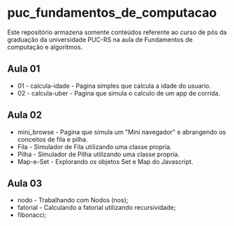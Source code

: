 # puc_fundamentos_de_computacao
Este repositório armazena somente conteúdos referente ao curso de pós da graduação da universidade PUC-RS na aula de Fundamentos de computação e algoritmos.

## Aula 01
* 01 - calcula-idade - Pagina simples que calcula a idade do usuario.
* 02 - calcula-uber - Pagina que simula o calculo de um app de corrida.

## Aula 02
* mini_browse - Pagina que simula um "Mini navegador" e abrangendo os conceitos de fila e pilha.
* Fila - Simulador de Fila utilizando uma classe propria.
* Pilha - Simulador de Pilha utilizando uma classe propria.
* Map-e-Set - Explorando os objetos Set e Map do Javascript.

## Aula 03
* nodo - Trabalhando com Nodos (nos);
* fatorial - Calculando a fatorial utilizando recursividade;
* fibonacci;